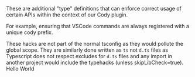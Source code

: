 These are additional "type" definitions that can enforce correct usage of certain APIs within the context of our Cody plugin.

For example, ensuring that VSCode commands are always registered with a unique cody prefix.

These hacks are not part of the normal tsconfig as they would pollute the global scope. They are similarly done written as `ts` not `d.ts` files as Typescript does not respect excludes for `d.ts` files and any import in another project would include the typehacks (unless skipLibCheck=true).
Hello World
